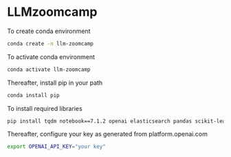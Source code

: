 # LLMzoomcamp

To create conda environment
```bash
conda create -n llm-zoomcamp
```

To activate conda environment
```bash
conda activate llm-zoomcamp
```

Thereafter, install pip in your path
```bash
conda install pip
```

To install required libraries
```bash
pip install tqdm notebook==7.1.2 openai elasticsearch pandas scikit-learn ipywidgets
```

Thereafter, configure your key as generated from platform.openai.com
```bash
export OPENAI_API_KEY="your key"
```
